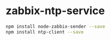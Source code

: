 # zabbix-ntp-service

```bash
npm install node-zabbix-sender --save
npm install ntp-client --save
```

